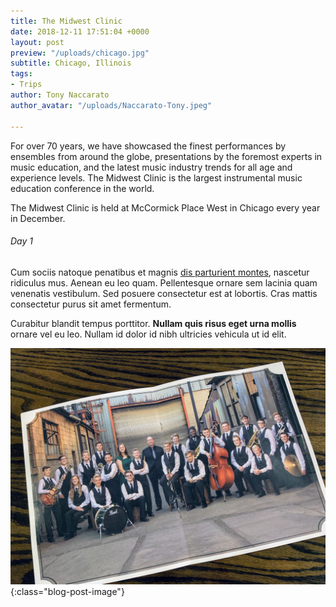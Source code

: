 ```yaml
---
title: The Midwest Clinic
date: 2018-12-11 17:51:04 +0000
layout: post
preview: "/uploads/chicago.jpg"
subtitle: Chicago, Illinois
tags:
- Trips
author: Tony Naccarato
author_avatar: "/uploads/Naccarato-Tony.jpeg"

---
```

For over 70 years, we have showcased the finest performances by ensembles from around the globe, presentations by the foremost experts in music education, and the latest music industry trends for all age and experience levels. The Midwest Clinic is the largest instrumental music education conference in the world.

The Midwest Clinic is held at McCormick Place West in Chicago every year in December.

<h6>Day 1</h6>

Cum sociis natoque penatibus et magnis <a href="#">dis parturient montes</a>, nascetur ridiculus mus. Aenean eu leo quam. Pellentesque ornare sem lacinia quam venenatis vestibulum. Sed posuere consectetur est at lobortis. Cras mattis consectetur purus sit amet fermentum.

Curabitur blandit tempus porttitor. <strong>Nullam quis risus eget urna mollis</strong> ornare vel eu leo. Nullam id dolor id nibh ultricies vehicula ut id elit.

![band](/uploads/IMG_0700.JPG){:class="blog-post-image"}